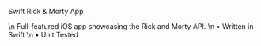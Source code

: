 Swift Rick & Morty App

\n Full-featured iOS app showcasing the Rick and Morty API.
\n    • Written in Swift
\n    • Unit Tested
